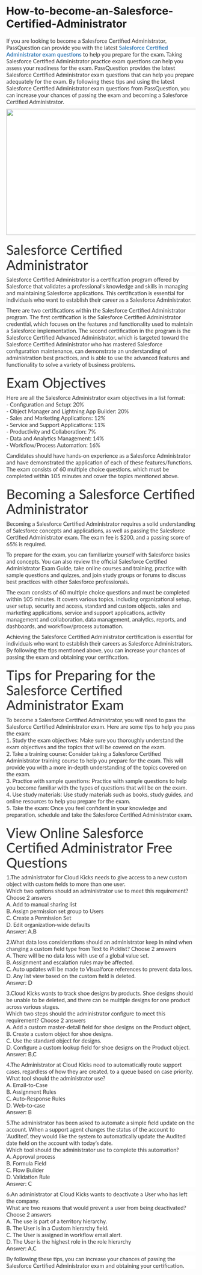 # How-to-become-an-Salesforce-Certified-Administrator
<p>
	<span style="font-size:12px;font-weight:normal;"><span style="white-space:normal;">
	<p style="box-sizing:border-box;margin-top:0px;margin-bottom:10px;color:#333333;font-family:Lato;font-size:15px;white-space:normal;background-color:#FFFFFF;">
		If you are looking to become a Salesforce Certified Administrator, PassQuestion can provide you with the latest&nbsp;<span style="box-sizing:border-box;font-weight:700;"><a href="https://www.passquestion.com/salesforce-certified-administrator-exams.html" style="box-sizing:border-box;background-color:transparent;color:#337AB7;text-decoration-line:none;">Salesforce Certified Administrator exam questions</a></span>&nbsp;to help you prepare for the exam. Taking Salesforce Certified Administrator practice exam questions can help you assess your readiness for the exam. PassQuestion provides the latest Salesforce Certified Administrator exam questions that can help you prepare adequately for the exam. By following these tips and using the latest Salesforce Certified Administrator exam questions from PassQuestion, you can increase your chances of passing the exam and becoming a Salesforce Certified Administrator.
	</p>
	<p style="box-sizing:border-box;margin-top:0px;margin-bottom:10px;color:#333333;font-family:Lato;font-size:15px;white-space:normal;background-color:#FFFFFF;">
		<img alt="" src="https://www.passquestion.com/uploads/pqcom/images/20230605/c91be6e5ccbe6a43b498ea0f8cf17c48.png" style="box-sizing:border-box;vertical-align:middle;max-width:100%;height:335px;width:600px;" />
	</p>
	<h1 style="box-sizing:border-box;margin:20px 0px 10px;font-size:36px;font-family:Lato;font-weight:500;line-height:1.1;color:#333333;white-space:normal;background-color:#FFFFFF;">
		Salesforce Certified Administrator
	</h1>
	<p style="box-sizing:border-box;margin-top:0px;margin-bottom:10px;color:#333333;font-family:Lato;font-size:15px;white-space:normal;background-color:#FFFFFF;">
		Salesforce Certified Administrator is a certification program offered by Salesforce that validates a professional's knowledge and skills in managing and maintaining Salesforce applications. This certification is essential for individuals who want to establish their career as a Salesforce Administrator.
	</p>
	<p style="box-sizing:border-box;margin-top:0px;margin-bottom:10px;color:#333333;font-family:Lato;font-size:15px;white-space:normal;background-color:#FFFFFF;">
		There are two certifications within the Salesforce Certified Administrator program. The first certification is the Salesforce Certified Administrator credential, which focuses on the features and functionality used to maintain a Salesforce implementation. The second certification in the program is the Salesforce Certified Advanced Administrator, which is targeted toward the Salesforce Certified Administrator who has mastered Salesforce configuration maintenance, can demonstrate an understanding of administration best practices, and is able to use the advanced features and functionality to solve a variety of business problems.
	</p>
	<h1 style="box-sizing:border-box;margin:20px 0px 10px;font-size:36px;font-family:Lato;font-weight:500;line-height:1.1;color:#333333;white-space:normal;background-color:#FFFFFF;">
		Exam Objectives
	</h1>
	<p style="box-sizing:border-box;margin-top:0px;margin-bottom:10px;color:#333333;font-family:Lato;font-size:15px;white-space:normal;background-color:#FFFFFF;">
		Here are all the Salesforce Administrator exam objectives in a list format:<br style="box-sizing:border-box;" />
- Configuration and Setup: 20%<br style="box-sizing:border-box;" />
- Object Manager and Lightning App Builder: 20%<br style="box-sizing:border-box;" />
- Sales and Marketing Applications: 12%<br style="box-sizing:border-box;" />
- Service and Support Applications: 11%<br style="box-sizing:border-box;" />
- Productivity and Collaboration: 7%<br style="box-sizing:border-box;" />
- Data and Analytics Management: 14%<br style="box-sizing:border-box;" />
- Workflow/Process Automation: 16%
	</p>
	<p style="box-sizing:border-box;margin-top:0px;margin-bottom:10px;color:#333333;font-family:Lato;font-size:15px;white-space:normal;background-color:#FFFFFF;">
		Candidates should have hands-on experience as a Salesforce Administrator and have demonstrated the application of each of these features/functions. The exam consists of 60 multiple choice questions, which must be completed within 105 minutes and cover the topics mentioned above.
	</p>
	<h1 style="box-sizing:border-box;margin:20px 0px 10px;font-size:36px;font-family:Lato;font-weight:500;line-height:1.1;color:#333333;white-space:normal;background-color:#FFFFFF;">
		Becoming a Salesforce Certified Administrator
	</h1>
	<p style="box-sizing:border-box;margin-top:0px;margin-bottom:10px;color:#333333;font-family:Lato;font-size:15px;white-space:normal;background-color:#FFFFFF;">
		Becoming a Salesforce Certified Administrator requires a solid understanding of Salesforce concepts and applications, as well as passing the Salesforce Certified Administrator exam. The exam fee is $200, and a passing score of 65% is required.
	</p>
	<p style="box-sizing:border-box;margin-top:0px;margin-bottom:10px;color:#333333;font-family:Lato;font-size:15px;white-space:normal;background-color:#FFFFFF;">
		To prepare for the exam, you can familiarize yourself with Salesforce basics and concepts. You can also review the official Salesforce Certified Administrator Exam Guide, take online courses and training, practice with sample questions and quizzes, and join study groups or forums to discuss best practices with other Salesforce professionals.
	</p>
	<p style="box-sizing:border-box;margin-top:0px;margin-bottom:10px;color:#333333;font-family:Lato;font-size:15px;white-space:normal;background-color:#FFFFFF;">
		The exam consists of 60 multiple choice questions and must be completed within 105 minutes. It covers various topics, including organizational setup, user setup, security and access, standard and custom objects, sales and marketing applications, service and support applications, activity management and collaboration, data management, analytics, reports, and dashboards, and workflow/process automation.
	</p>
	<p style="box-sizing:border-box;margin-top:0px;margin-bottom:10px;color:#333333;font-family:Lato;font-size:15px;white-space:normal;background-color:#FFFFFF;">
		Achieving the Salesforce Certified Administrator certification is essential for individuals who want to establish their careers as Salesforce Administrators. By following the tips mentioned above, you can increase your chances of passing the exam and obtaining your certification.
	</p>
	<h1 style="box-sizing:border-box;margin:20px 0px 10px;font-size:36px;font-family:Lato;font-weight:500;line-height:1.1;color:#333333;white-space:normal;background-color:#FFFFFF;">
		Tips for Preparing for the Salesforce Certified Administrator Exam
	</h1>
	<p style="box-sizing:border-box;margin-top:0px;margin-bottom:10px;color:#333333;font-family:Lato;font-size:15px;white-space:normal;background-color:#FFFFFF;">
		To become a Salesforce Certified Administrator, you will need to pass the Salesforce Certified Administrator exam. Here are some tips to help you pass the exam:<br style="box-sizing:border-box;" />
1. Study the exam objectives: Make sure you thoroughly understand the exam objectives and the topics that will be covered on the exam.<br style="box-sizing:border-box;" />
2. Take a training course: Consider taking a Salesforce Certified Administrator training course to help you prepare for the exam. This will provide you with a more in-depth understanding of the topics covered on the exam.<br style="box-sizing:border-box;" />
3. Practice with sample questions: Practice with sample questions to help you become familiar with the types of questions that will be on the exam.<br style="box-sizing:border-box;" />
4. Use study materials: Use study materials such as books, study guides, and online resources to help you prepare for the exam.<br style="box-sizing:border-box;" />
5. Take the exam: Once you feel confident in your knowledge and preparation, schedule and take the Salesforce Certified Administrator exam.
	</p>
	<h1 style="box-sizing:border-box;margin:20px 0px 10px;font-size:36px;font-family:Lato;font-weight:500;line-height:1.1;color:#333333;white-space:normal;background-color:#FFFFFF;">
		View Online Salesforce Certified Administrator Free Questions
	</h1>
	<p style="box-sizing:border-box;margin-top:0px;margin-bottom:10px;color:#333333;font-family:Lato;font-size:15px;white-space:normal;background-color:#FFFFFF;">
		1.The administrator for Cloud Kicks needs to give access to a new custom object with custom fields to more than one user.<br style="box-sizing:border-box;" />
Which two options should an administrator use to meet this requirement? Choose 2 answers<br style="box-sizing:border-box;" />
A. Add to manual sharing list<br style="box-sizing:border-box;" />
B. Assign permission set group to Users<br style="box-sizing:border-box;" />
C. Create a Permission Set<br style="box-sizing:border-box;" />
D. Edit organization-wide defaults<br style="box-sizing:border-box;" />
Answer: A,B
	</p>
	<p style="box-sizing:border-box;margin-top:0px;margin-bottom:10px;color:#333333;font-family:Lato;font-size:15px;white-space:normal;background-color:#FFFFFF;">
		2.What data loss considerations should an administrator keep in mind when changing a custom field type from Text to Picklist? Choose 2 answers<br style="box-sizing:border-box;" />
A. There will be no data loss with use of a global value set.<br style="box-sizing:border-box;" />
B. Assignment and escalation rules may be affected.<br style="box-sizing:border-box;" />
C. Auto updates will be made to Visualforce references to prevent data loss.<br style="box-sizing:border-box;" />
D. Any list view based on the custom field is deleted.<br style="box-sizing:border-box;" />
Answer: D
	</p>
	<p style="box-sizing:border-box;margin-top:0px;margin-bottom:10px;color:#333333;font-family:Lato;font-size:15px;white-space:normal;background-color:#FFFFFF;">
		3.Cloud Kicks wants to track shoe designs by products. Shoe designs should be unable to be deleted, and there can be multiple designs for one product across various stages.<br style="box-sizing:border-box;" />
Which two steps should the administrator configure to meet this requirement? Choose 2 answers<br style="box-sizing:border-box;" />
A. Add a custom master-detail field for shoe designs on the Product object,<br style="box-sizing:border-box;" />
B. Create a custom object for shoe designs.<br style="box-sizing:border-box;" />
C. Use the standard object for designs.<br style="box-sizing:border-box;" />
D. Configure a custom lookup field for shoe designs on the Product object.<br style="box-sizing:border-box;" />
Answer: B,C
	</p>
	<p style="box-sizing:border-box;margin-top:0px;margin-bottom:10px;color:#333333;font-family:Lato;font-size:15px;white-space:normal;background-color:#FFFFFF;">
		4.The Administrator at Cloud Kicks need to automatically route support cases, regardless of how they are created, to a queue based on case priority.<br style="box-sizing:border-box;" />
What tool should the administrator use?<br style="box-sizing:border-box;" />
A. Email-to-Case<br style="box-sizing:border-box;" />
B. Assignment Rules<br style="box-sizing:border-box;" />
C. Auto-Response Rules<br style="box-sizing:border-box;" />
D. Web-to-case<br style="box-sizing:border-box;" />
Answer: B
	</p>
	<p style="box-sizing:border-box;margin-top:0px;margin-bottom:10px;color:#333333;font-family:Lato;font-size:15px;white-space:normal;background-color:#FFFFFF;">
		5.The administrator has been asked to automate a simple field update on the account. When a support agent changes the status of the account to ‘Audited’, they would like the system to automatically update the Audited date field on the account with today’s date.<br style="box-sizing:border-box;" />
Which tool should the administrator use to complete this automation?<br style="box-sizing:border-box;" />
A. Approval process<br style="box-sizing:border-box;" />
B. Formula Field<br style="box-sizing:border-box;" />
C. Flow Builder<br style="box-sizing:border-box;" />
D. Validation Rule<br style="box-sizing:border-box;" />
Answer: C
	</p>
	<p style="box-sizing:border-box;margin-top:0px;margin-bottom:10px;color:#333333;font-family:Lato;font-size:15px;white-space:normal;background-color:#FFFFFF;">
		6.An administrator at Cloud Kicks wants to deactivate a User who has left the company.<br style="box-sizing:border-box;" />
What are two reasons that would prevent a user from being deactivated? Choose 2 answers<br style="box-sizing:border-box;" />
A. The use is part of a territory hierarchy.<br style="box-sizing:border-box;" />
B. The User is in a Custom hierarchy field.<br style="box-sizing:border-box;" />
C. The User is assigned in workflow email alert.<br style="box-sizing:border-box;" />
D. The User is the highest role in the role hierarchy<br style="box-sizing:border-box;" />
Answer: A,C
	</p>
	<p style="box-sizing:border-box;margin-top:0px;margin-bottom:10px;color:#333333;font-family:Lato;font-size:15px;white-space:normal;background-color:#FFFFFF;">
		By following these tips, you can increase your chances of passing the Salesforce Certified Administrator exam and obtaining your certification.
	</p>
</span></span>
</p>
<span style="white-space:normal;"></span>
